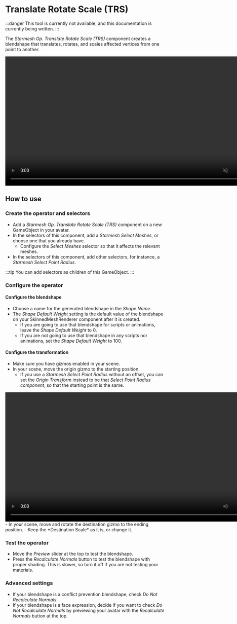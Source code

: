 ﻿# Translate Rotate Scale (TRS)

:::danger
This tool is currently not available, and this documentation is currently being written.
:::

The *Starmesh Op. Translate Rotate Scale (TRS)* component creates a blendshape that translates, rotates, and scales affected vertices
from one point to another.

<video controls muted width="816">
    <source src={require('../img/xN5fmy0syx.mp4').default}/>
</video>

## How to use

### Create the operator and selectors

- Add a *Starmesh Op. Translate Rotate Scale (TRS)* component on a new GameObject in your avatar.
- In the selectors of this component, add a *Starmesh Select Meshes*, or choose one that you already have.
  - Configure the *Select Meshes* selector so that it affects the relevant meshes.
- In the selectors of this component, add other selectors, for instance, a *Starmesh Select Point Radius*.

:::tip
You can add selectors as children of this GameObject.
:::

### Configure the operator

#### Configure the blendshape
- Choose a name for the generated blendshape in the *Shape Name*.
- The *Shape Default Weight* setting is the default value of the blendshape on your SkinnedMeshRenderer component after it is created.
  - If you are going to use that blendshape for scripts or animations, leave the *Shape Default Weight* to 0.
  - If you are not going to use that blendshape in any scripts nor animations, set the *Shape Default Weight* to 100.

#### Configure the transformation
- Make sure you have gizmos enabled in your scene.
- In your scene, move the origin gizmo to the starting position.
  - If you use a *Starmesh Select Point Radius* without an offset, you can set the *Origin Transform* instead to be that *Select Point Radius component*,
    so that the starting point is the same.
<video controls width="816" autostart="false">
    <source src={require('../img/D7ZTv8kgch.mp4').default}/>
</video>
- In your scene, move and rotate the destination gizmo to the ending position.
- Keep the *Destination Scale* as it is, or change it.

### Test the operator

- Move the *Preview* slider at the top to test the blendshape.
- Press the *Recalculate Normals* button to test the blendshape with proper shading. This is slower, so turn it off if you are not testing your materials.

### Advanced settings

- If your blendshape is a conflict prevention blendshape, check *Do Not Recalculate Normals*.
- If your blendshape is a face expression, decide if you want to check *Do Not Recalculate Normals* by previewing your avatar with the *Recalculate Normals* button at the top.
